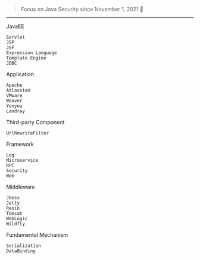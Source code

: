 > Focus on Java Security since November 1, 2021 👣

---

JavaEE
```
Servlet
JSP
JSF
Expression Language 
Template Engine 
JDBC
```

Application
```
Apache
Atlassian
VMware
Weaver 
Yonyou 
Landray 
```

Third-party Component
```
UrlRewriteFilter
```

Framework
```
Log 
Microservice
RPC
Security     
Web
```


Middleware
```
Jboss
Jetty
Resin
Tomcat
WebLogic
Wildfly
```

Fundamental Mechanism
```
Serialization
DataBinding
```




